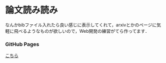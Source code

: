 # 論文読み読み

なんかbibファイル入れたら良い感じに表示してくれて，arxivとかのページに気軽に飛べるようなものが欲しいので，Web開発の練習がてら作ってます．

### GitHub Pages

[こちら](https://gotutiyan.github.io/paper_yomiyomi/)





